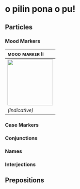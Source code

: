 # o pilin pona o pu!

## Particles

### Mood Markers

| ᴍᴏᴏᴅ ᴍᴀʀᴋᴇʀ li |
|:-|
| <img src="musi/pona/li.png" height="150"> |
| *(indicative)* |

### Case Markers

### Conjunctions

### Names

### Interjections

## Prepositions


